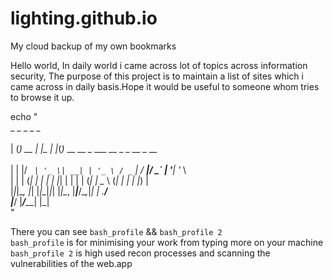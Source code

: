 # lighting.github.io
My cloud backup of my own bookmarks

Hello world, In daily world i came across lot of topics across information security, The purpose of this project is to maintain a list of sites which i came across in daily basis.Hope it would be useful to someone whom tries to browse it up.

echo "
</br> _ _       _     _   _                                      
</br>| (_) __ _| |__ | |_(_)_ __   __ _     ___  __ _ _ __ _ __  
</br>| | |/ _` | '_ \| __| | '_ \ / _` |   / __|/ _` | '__| '_ \ 
</br>| | | (_| | | | | |_| | | | | (_| |   \__ \ (_| | |  | |_) |
</br>|_|_|\__, |_| |_|\__|_|_| |_|\__, |___|___/\__,_|_|  | .__/ 
</br>     |___/                   |___/_____|             |_|    
"

There you can see ```bash_profile``` && ```bash_profile 2``` </br>
```bash_profile``` is for minimising your work from typing more on your machine</br>
```bash_profile 2``` is high used recon processes and scanning the vulnerabilities of the web.app 
